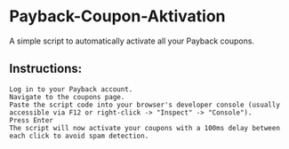 # Payback-Coupon-Aktivation

A simple script to automatically activate all your Payback coupons.

## Instructions:

    Log in to your Payback account.
    Navigate to the coupons page.
    Paste the script code into your browser's developer console (usually accessible via F12 or right-click -> "Inspect" -> "Console").
    Press Enter
    The script will now activate your coupons with a 100ms delay between each click to avoid spam detection.
